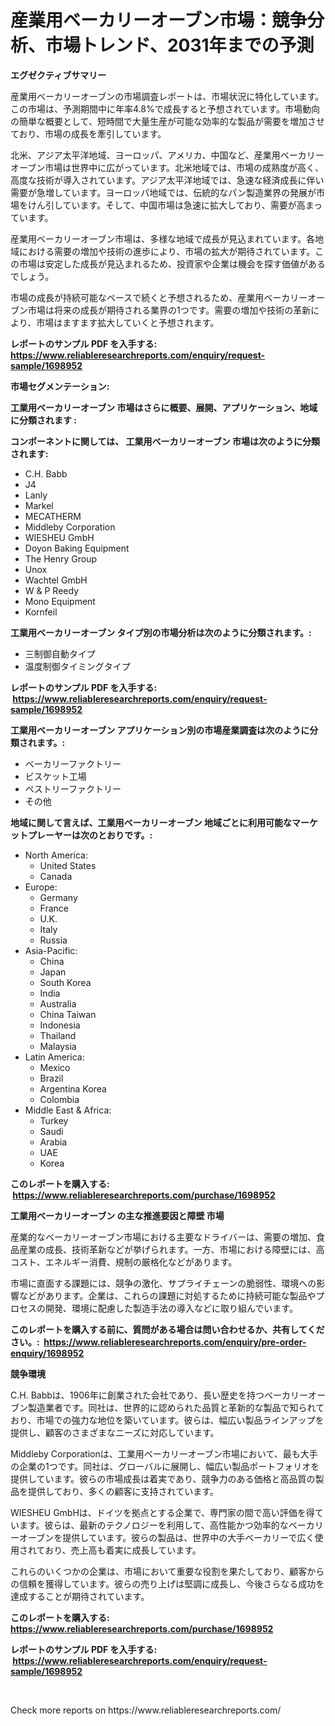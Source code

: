 <p><h1>産業用ベーカリーオーブン市場：競争分析、市場トレンド、2031年までの予測</h1></p><p><strong>エグゼクティブサマリー</strong></p>
<p><p>産業用ベーカリーオーブンの市場調査レポートは、市場状況に特化しています。この市場は、予測期間中に年率4.8%で成長すると予想されています。市場動向の簡単な概要として、短時間で大量生産が可能な効率的な製品が需要を増加させており、市場の成長を牽引しています。</p><p>北米、アジア太平洋地域、ヨーロッパ、アメリカ、中国など、産業用ベーカリーオーブン市場は世界中に広がっています。北米地域では、市場の成熟度が高く、高度な技術が導入されています。アジア太平洋地域では、急速な経済成長に伴い需要が急増しています。ヨーロッパ地域では、伝統的なパン製造業界の発展が市場をけん引しています。そして、中国市場は急速に拡大しており、需要が高まっています。</p><p>産業用ベーカリーオーブン市場は、多様な地域で成長が見込まれています。各地域における需要の増加や技術の進歩により、市場の拡大が期待されています。この市場は安定した成長が見込まれるため、投資家や企業は機会を探す価値があるでしょう。</p><p>市場の成長が持続可能なペースで続くと予想されるため、産業用ベーカリーオーブン市場は将来の成長が期待される業界の1つです。需要の増加や技術の革新により、市場はますます拡大していくと予想されます。</p></p>
<p><strong>レポートのサンプル PDF を入手する: <a href="https://www.reliableresearchreports.com/enquiry/request-sample/1698952">https://www.reliableresearchreports.com/enquiry/request-sample/1698952</a></strong></p>
<p><strong>市場セグメンテーション:</strong></p>
<p><strong> 工業用ベーカリーオーブン 市場はさらに概要、展開、アプリケーション、地域に分類されます :</strong></p>
<p><strong>コンポーネントに関しては、 工業用ベーカリーオーブン 市場は次のように分類されます: &nbsp;</strong></p>
<p><ul><li>C.H. Babb</li><li>J4</li><li>Lanly</li><li>Markel</li><li>MECATHERM</li><li>Middleby Corporation</li><li>WIESHEU GmbH</li><li>Doyon Baking Equipment</li><li>The Henry Group</li><li>Unox</li><li>Wachtel GmbH</li><li>W & P Reedy</li><li>Mono Equipment</li><li>Kornfeil</li></ul></p>
<p><strong> 工業用ベーカリーオーブン タイプ別の市場分析は次のように分類されます。:</strong></p>
<p><ul><li>三制御自動タイプ</li><li>温度制御タイミングタイプ</li></ul></p>
<p><strong>レポートのサンプル PDF を入手する: &nbsp;<a href="https://www.reliableresearchreports.com/enquiry/request-sample/1698952">https://www.reliableresearchreports.com/enquiry/request-sample/1698952</a></strong></p>
<p><strong> 工業用ベーカリーオーブン アプリケーション別の市場産業調査は次のように分類されます。:</strong></p>
<p><ul><li>ベーカリーファクトリー</li><li>ビスケット工場</li><li>ペストリーファクトリー</li><li>その他</li></ul></p>
<p><strong>地域に関して言えば、工業用ベーカリーオーブン 地域ごとに利用可能なマーケットプレーヤーは次のとおりです。:</strong></p>
<p><ul>
    <li>
        North America:
        <ul>
            <li>United States</li>
            <li>Canada</li>
        </ul>
    </li>
    <li>
        Europe:
        <ul>
            <li>Germany</li>
            <li>France</li>
            <li>U.K.</li>
            <li>Italy</li>
            <li>Russia</li>
        </ul>
    </li>
    <li>
        Asia-Pacific:
        <ul>
            <li>China</li>
            <li>Japan</li>
            <li>South Korea</li>
            <li>India</li>
            <li>Australia</li>
            <li>China Taiwan</li>
            <li>Indonesia</li>
            <li>Thailand</li>
            <li>Malaysia</li>
        </ul>
    </li>
    <li>
        Latin America:
        <ul>
            <li>Mexico</li>
            <li>Brazil</li>
            <li>Argentina Korea</li>
            <li>Colombia</li>
        </ul>
    </li>
    <li>
        Middle East & Africa:
        <ul>
            <li>Turkey</li>
            <li>Saudi</li>
            <li>Arabia</li>
            <li>UAE</li>
            <li>Korea</li>
        </ul>
    </li>
    </ul></p>
<p><strong>このレポートを購入する: &nbsp;<a href="https://www.reliableresearchreports.com/purchase/1698952">https://www.reliableresearchreports.com/purchase/1698952</a></strong></p>
<p><strong>工業用ベーカリーオーブン の主な推進要因と障壁 市場</strong></p>
<p><p>産業的なベーカリーオーブン市場における主要なドライバーは、需要の増加、食品産業の成長、技術革新などが挙げられます。一方、市場における障壁には、高コスト、エネルギー消費、規制の厳格化などがあります。</p><p>市場に直面する課題には、競争の激化、サプライチェーンの脆弱性、環境への影響などがあります。企業は、これらの課題に対処するために持続可能な製品やプロセスの開発、環境に配慮した製造手法の導入などに取り組んでいます。</p></p>
<p><strong>このレポートを購入する前に、質問がある場合は問い合わせるか、共有してください。:&nbsp; <a href="https://www.reliableresearchreports.com/enquiry/pre-order-enquiry/1698952">https://www.reliableresearchreports.com/enquiry/pre-order-enquiry/1698952</a></strong></p>
<p><strong>競争環境</strong></p>
<p><p>C.H. Babbは、1906年に創業された会社であり、長い歴史を持つベーカリーオーブン製造業者です。同社は、世界的に認められた品質と革新的な製品で知られており、市場での強力な地位を築いています。彼らは、幅広い製品ラインアップを提供し、顧客のさまざまなニーズに対応しています。</p><p>Middleby Corporationは、工業用ベーカリーオーブン市場において、最も大手の企業の1つです。同社は、グローバルに展開し、幅広い製品ポートフォリオを提供しています。彼らの市場成長は着実であり、競争力のある価格と高品質の製品を提供しており、多くの顧客に支持されています。</p><p>WIESHEU GmbHは、ドイツを拠点とする企業で、専門家の間で高い評価を得ています。彼らは、最新のテクノロジーを利用して、高性能かつ効率的なベーカリーオーブンを提供しています。彼らの製品は、世界中の大手ベーカリーで広く使用されており、売上高も着実に成長しています。</p><p>これらのいくつかの企業は、市場において重要な役割を果たしており、顧客からの信頼を獲得しています。彼らの売り上げは堅調に成長し、今後さらなる成功を達成することが期待されています。</p></p>
<p><strong>このレポートを購入する: &nbsp; <a href="https://www.reliableresearchreports.com/purchase/1698952">https://www.reliableresearchreports.com/purchase/1698952</a></strong></p>
<p><strong>レポートのサンプル PDF を入手する: &nbsp;<a href="https://www.reliableresearchreports.com/enquiry/request-sample/1698952">https://www.reliableresearchreports.com/enquiry/request-sample/1698952</a></strong><strong></strong></p>
<p>&nbsp;</p>
<p>Check more reports on https://www.reliableresearchreports.com/</p>